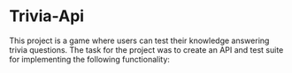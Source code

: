 # Trivia-Api
This project is a game where users can test their knowledge answering trivia questions. The task for the project was to create an API and test suite for implementing the following functionality:
